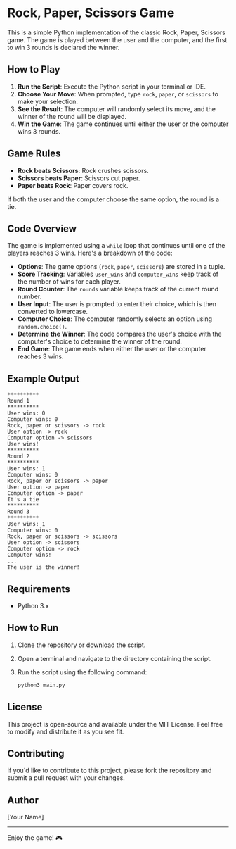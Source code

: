 # Rock, Paper, Scissors Game

This is a simple Python implementation of the classic Rock, Paper, Scissors game. The game is played between the user and the computer, and the first to win 3 rounds is declared the winner.

## How to Play

1. **Run the Script**: Execute the Python script in your terminal or IDE.
2. **Choose Your Move**: When prompted, type `rock`, `paper`, or `scissors` to make your selection.
3. **See the Result**: The computer will randomly select its move, and the winner of the round will be displayed.
4. **Win the Game**: The game continues until either the user or the computer wins 3 rounds.

## Game Rules

- **Rock beats Scissors**: Rock crushes scissors.
- **Scissors beats Paper**: Scissors cut paper.
- **Paper beats Rock**: Paper covers rock.

If both the user and the computer choose the same option, the round is a tie.

## Code Overview

The game is implemented using a `while` loop that continues until one of the players reaches 3 wins. Here's a breakdown of the code:

- **Options**: The game options (`rock`, `paper`, `scissors`) are stored in a tuple.
- **Score Tracking**: Variables `user_wins` and `computer_wins` keep track of the number of wins for each player.
- **Round Counter**: The `rounds` variable keeps track of the current round number.
- **User Input**: The user is prompted to enter their choice, which is then converted to lowercase.
- **Computer Choice**: The computer randomly selects an option using `random.choice()`.
- **Determine the Winner**: The code compares the user's choice with the computer's choice to determine the winner of the round.
- **End Game**: The game ends when either the user or the computer reaches 3 wins.

## Example Output

```
**********
Round 1
**********
User wins: 0
Computer wins: 0
Rock, paper or scissors -> rock
User option -> rock
Computer option -> scissors
User wins!
**********
Round 2
**********
User wins: 1
Computer wins: 0
Rock, paper or scissors -> paper
User option -> paper
Computer option -> paper
It's a tie
**********
Round 3
**********
User wins: 1
Computer wins: 0
Rock, paper or scissors -> scissors
User option -> scissors
Computer option -> rock
Computer wins!
...
The user is the winner!
```

## Requirements

- Python 3.x

## How to Run

1. Clone the repository or download the script.
2. Open a terminal and navigate to the directory containing the script.
3. Run the script using the following command:

   ```bash
   python3 main.py
   ```

## License

This project is open-source and available under the MIT License. Feel free to modify and distribute it as you see fit.

## Contributing

If you'd like to contribute to this project, please fork the repository and submit a pull request with your changes.

## Author

[Your Name]

---

Enjoy the game! 🎮